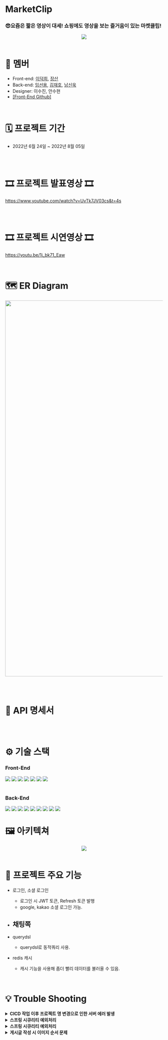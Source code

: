 # MarketClip

### 😎요즘은 짧은 영상이 대세! 쇼핑에도 영상을 보는 즐거움이 있는 마켓클립!
<p align="center"><img src="https://wook-bucket.s3.ap-northeast-2.amazonaws.com/222222.png" />
  

<br />
<br />
  
# 👥 멤버
- Front-end: [이덕희](https://github.com/ejzl521), [장산](https://github.com/kyngmn)
- Back-end: [임선용](https://github.com/sunyongIM), [김재호](https://github.com/KimjaehoLy), [남신욱](https://github.com/tlsdnr1135)
- Designer: 이수진, 안수현
- [\[Front-End Github\]](https://github.com/TEAM-7E7/7E7-FE)
  
<br />

# 🗓 프로젝트 기간
- 2022년 6월 24일 ~ 2022년 8월 05일
  

<br><br>
# 🎞 프로젝트 발표영상 🎞
https://www.youtube.com/watch?v=UvTk7JV03cs&t=4s

<br><br>
# 🎞 프로젝트 시연영상 🎞
https://youtu.be/1j_bk71_Eaw

<br>

# 🗺 ER Diagram
<center><img src="https://wook-bucket.s3.ap-northeast-2.amazonaws.com/markeclip+erd.PNG" width="1200"></center>
  
<br /><br />
  
# 📌 API 명세서
  
<br /><br />
  
# ⚙️ 기술 스택
  
### Front-End

<div>
  <img src="https://img.shields.io/badge/javascript-F7DF1E?style=for-the-badge&logo=javascript&logoColor=black">
  <img src="https://img.shields.io/badge/react-61DAFB?style=for-the-badge&logo=react&logoColor=black">
  <img src="https://img.shields.io/badge/html-E34F26?style=for-the-badge&logo=html5&logoColor=white">
  <img src="https://img.shields.io/badge/css-1572B6?style=for-the-badge&logo=css3&logoColor=white">
  <img src="https://img.shields.io/badge/figma-F24E1E?style=for-the-badge&logo=figma&logoColor=black">
  <img src="https://img.shields.io/badge/aws-232F3E?style=for-the-badge&logo=AmazonAWS&logoColor=white">
  <img src="https://img.shields.io/badge/github-181717?style=for-the-badge&logo=github&logoColor=white">  
</div>
<br />  

### Back-End

<div>
  <img src="https://img.shields.io/badge/JAVA-007396?style=for-the-badge&logo=java&logoColor=white">
  <img src="https://img.shields.io/badge/Spring-6DB33F?style=for-the-badge&logo=Spring&logoColor=white">
  <img src="https://img.shields.io/badge/Springboot-6DB33F?style=for-the-badge&logo=Springboot&logoColor=white">
  <img src="https://img.shields.io/badge/github-181717?style=for-the-badge&logo=SpringDataJPA&logoColor=white">
  <img src="https://img.shields.io/badge/gradle-02303A?style=for-the-badge&logo=gradle&logoColor=white">
  <img src="https://img.shields.io/badge/mysql-4479A1?style=for-the-badge&logo=mysql&logoColor=white">
  <img src="https://img.shields.io/badge/swagger-85EA2D?style=for-the-badge&logo=swagger&logoColor=black">
  <img src="https://img.shields.io/badge/aws-232F3E?style=for-the-badge&logo=AmazonAWS&logoColor=white">
  <img src="https://img.shields.io/badge/github-181717?style=for-the-badge&logo=github&logoColor=white">
  

</div>  

# 🖼 아키텍쳐
<center><img src="https://user-images.githubusercontent.com/25544668/150839035-c1d3a7d3-ca79-49fd-ba8c-c50079d29c5f.png" width:"800"></center>

<br />

# 🔑 프로젝트 주요 기능
  
* 로그인, 소셜 로그인 
  - 로그인 시 JWT 토큰, Refresh 토큰 발행
  - google, kakao 소셜 로그인 가능.
  
* 채팅쪽
  - 

* querydsl
  - querydsl로 동적쿼리 사용.

* redis 캐시 
  - 캐시 기능을 사용해 좀더 빨리 데이터를 불러올 수 있음.
<br />




# 💡 Trouble Shooting
<details>
  <summary>
    <b> CICD 작업 이후 프로젝트 명 변경으로 인한 서버 에러 발생 </b>
  </summary>
  
```bash
REPOSITORY=/home/ubuntu/
cd $REPOSITORY

APP_NAME=marketclip
JAR_NAME=$(ls $REPOSITORY/build/libs/ | grep 'SNAPSHOT.jar' | tail -n 1)
JAR_PATH=$REPOSITORY/build/libs/$JAR_NAME

CURRENT_PID=$(pgrep -f $APP_NAME)

echo ">현재 구동 중인 애플리케이션 pid: $CURRENT_PID"

if [ -z $CURRENT_PID ]
then
  echo ">현재 구동 중인 애플리케이션이 없으므로 종료하지 않습니다."
else
  echo "> kill -9 $CURRENT_PID"
  sudo kill -15 $CURRENT_PID
  sleep 5
fi
```
* #### 프로젝트 프로젝트 명 변경으로 인해 kill 명령어가 실행되지 않아서 일어나는 오류
#### 해결 : 단순히 EC2의 (전 프로젝트명의)프로젝트를 강제적으로 kill하고 재실행 해줬다
</details>

<details>
  <summary>
    <b> 스프링 시큐리티 예외처리 </b>
  </summary>
  
###### 스프링 시큐리티는 서블릿 필터에서 발생하는 오류라 ControllerAdvice에서 잡지 못한다.
###### 그래서 필터 계층에서 예외 처리를 해주어야 했다.
  
#### 해결 : 시큐리티에 등록한 필터들 마다 예외 처리를 해주었다!
</details>

<details>
  <summary>
    <b> 스프링 시큐리티 예외처리 </b>
  </summary>
  
###### 스프링 시큐리티는 서블릿 필터에서 발생하는 오류라 ControllerAdvice에서 잡지 못한다.
###### 그래서 필터 계층에서 예외 처리를 해주어야 했다.
  
#### 해결 : 시큐리티에 등록한 필터들 마다 예외 처리를 해주었다!
</details>

<details>
  <summary>
    <b> 게시글 작성 시 이미지 순서 문제 </b>
  </summary>
  
###### 게시글을 작성 시 여러개의 사진을 올릴 수 있는데 첫번째 사진만 미리보기 사진으로 등록이 됨.
###### 선용님 저희가 왜 이미지를 리스트로 안받고 url을 받았나요??
  
#### 해결 : 
</details>
